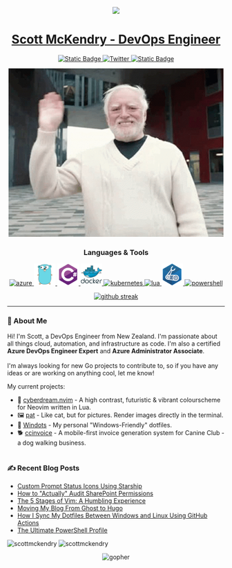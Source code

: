<p align="center">
    <a href="https://scottmckendry.tech">
        <picture>
            <source media="(prefers-color-scheme: dark)" srcset="https://scottmckendry.tech/img/logo/icon2transparent.png">
            <img src="https://scottmckendry.tech/img/logo/icon1transparent.png" height="100">
        </picture>
    <h1 align="center">Scott McKendry - DevOps Engineer</h1>
    </a>
</p>

<p align="center">
    <a href="https://scottmckendry.tech">
        <img alt="Static Badge" src="https://img.shields.io/badge/-scottmckendry.tech-blue?style=for-the-badge&logo=firefox&logoColor=%23fff&color=%23334460">
    </a>
    <a href="https://twitter.com/scott_mckendry">
        <img alt="Twitter" src="https://img.shields.io/badge/-%40scott__mckendry-blue?style=for-the-badge&logo=x&color=%2315161e">
    </a>
    <a href="https://www.linkedin.com/in/scott-mckendry/">
        <img alt="Static Badge" src="https://img.shields.io/badge/-%40scott--mckendry-blue?style=for-the-badge&logo=linkedin&color=%231866be">
    </a>
</p>

<p align="center">
    <img alt="Wave" src="wave.gif">
</p>

<h3 align="center">Languages & Tools</h3>

<p align="center"> 
    <a href="https://azure.microsoft.com/en-in/" target="_blank" rel="noreferrer"> 
        <img src="https://avatars.githubusercontent.com/u/6844498?s=200&v=4" alt="azure" width="50" height="50"/> 
    </a> 
    <a href="https://golang.org" target="_blank" rel="noreferrer">
        <img src="https://raw.githubusercontent.com/devicons/devicon/master/icons/go/go-original.svg" alt="go" width="50" height="50"/> 
    </a> 
    <a href="https://www.w3schools.com/cs/" target="_blank" rel="noreferrer"> 
        <img src="https://raw.githubusercontent.com/devicons/devicon/master/icons/csharp/csharp-original.svg" alt="csharp" width="50" height="50"/> 
    </a> 
    <a href="https://www.docker.com/" target="_blank" rel="noreferrer"> 
        <img src="https://raw.githubusercontent.com/devicons/devicon/master/icons/docker/docker-original-wordmark.svg" alt="docker" width="50" height="50"/> 
    </a> 
    <a href="https://kubernetes.io" target="_blank" rel="noreferrer"> 
        <img src="https://www.vectorlogo.zone/logos/kubernetes/kubernetes-icon.svg" alt="kubernetes" width="50" height="50"/> 
    </a>
    <a href="https://www.lua.org" target="_blank" rel="noreferrer"> 
        <img src="https://upload.wikimedia.org/wikipedia/commons/thumb/c/cf/Lua-Logo.svg/600px-Lua-Logo.svg.png" alt="lua" width="50" height="50"/> 
    </a>
    <a href="https://aka.ms/bicep" target="_blank" rel="noreferrer"> 
        <img src="https://raw.githubusercontent.com/Azure/bicep/main/src/icons/bicep-logo-256.png" alt="bicep" width="50" height="50"/> 
    </a>
    <a href="https://github.com/PowerShell/PowerShell" target="_blank" rel="noreferrer">
        <img src="https://avatars.githubusercontent.com/u/11524380" alt="powershell" width="50" height="50"/> 
    </a> 
</p>

<p align="center"> 
    <a href="https://scottmckendry.tech">
        <img alt="github streak" src="https://github-readme-stats.vercel.app/api?username=scottmckendry&show_icons=true&theme=transparent&include_all_commits=true">
    </a>
</p>

<hr>
<h3>🙋 About Me</h3>
Hi! I'm Scott, a DevOps Engineer from New Zealand. I'm passionate about all things cloud, automation, and infrastructure as code. I'm also a certified <b>Azure DevOps Engineer Expert</b> and <b>Azure Administrator Associate</b>.
<br><br>
I'm always looking for new Go projects to contribute to, so if you have any ideas or are working on anything cool, let me know!

My current projects:

-   🎨 [cyberdream.nvim](https://github.com/scottmckendry/cyberdream.nvim) - A high contrast, futuristic & vibrant colourscheme for Neovim written in Lua.
-   🖼️ [pat](https://github.com/scottmckendry/pat) - Like cat, but for pictures. Render images directly in the terminal.
-   📝 [Windots](https://github.com/scottmckendry/windots) - My personal "Windows-Friendly" dotfiles.
-   🐕 [ccinvoice](https://github.com/scottmckendry/ccinvoice) - A mobile-first invoice generation system for Canine Club - a dog walking business.
<br><br>
<h3>✍️ Recent Blog Posts</h3>

<!-- BLOG-POST-LIST:START -->
- [Custom Prompt Status Icons Using Starship](https://scottmckendry.tech/dotfile-icons/)
- [How to &quot;Actually&quot; Audit SharePoint Permissions](https://scottmckendry.tech/sp-permissions-audit/)
- [The 5 Stages of Vim: A Humbling Experience](https://scottmckendry.tech/posts/vim-humbling/)
- [Moving My Blog From Ghost to Hugo](https://scottmckendry.tech/posts/hugo-blog/)
- [How I Sync My Dotfiles Between Windows and Linux Using GitHub Actions](https://scottmckendry.tech/how-i-sync-my-dotfiles-between-windows-and-linux-using-github-actions/)
- [The Ultimate PowerShell Profile](https://scottmckendry.tech/the-ultimate-powershell-profile/)
<!-- BLOG-POST-LIST:END -->
<p> <img src="https://komarev.com/ghpvc/?username=scottmckendry&label=Profile%20views&color=0e75b6&style=flat" alt="scottmckendry" /> <img src="https://github.com/scottmckendry/scottmckendry/actions/workflows/blogs.yml/badge.svg" alt="scottmckendry" /> </p>
<p align=center><img src="https://media.tenor.com/hD56X-Q5AzMAAAAi/gopher-shaking.gif" alt="gopher"/></p>
